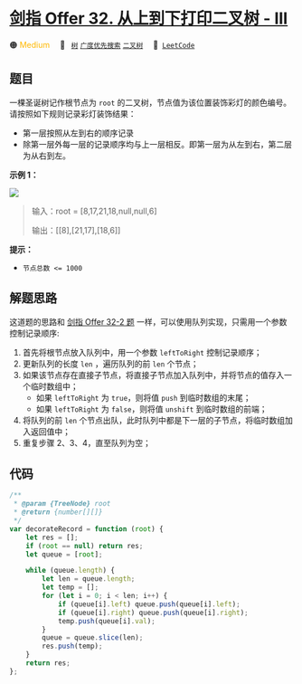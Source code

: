 # [剑指 Offer 32. 从上到下打印二叉树 - III](https://leetcode.cn/problems/cong-shang-dao-xia-da-yin-er-cha-shu-iii-lcof/)

🟠 <font color=#ffb800>Medium</font>&emsp; 🔖&ensp; [`树`](/leetcode/outline/tag/tree.md) [`广度优先搜索`](/leetcode/outline/tag/breadth-first-search.md) [`二叉树`](/leetcode/outline/tag/binary-tree.md)&emsp; 🔗&ensp;[`LeetCode`](https://leetcode.cn/problems/cong-shang-dao-xia-da-yin-er-cha-shu-iii-lcof/)

## 题目

一棵圣诞树记作根节点为 `root` 的二叉树，节点值为该位置装饰彩灯的颜色编号。请按照如下规则记录彩灯装饰结果：

- 第一层按照从左到右的顺序记录
- 除第一层外每一层的记录顺序均与上一层相反。即第一层为从左到右，第二层为从右到左。

**示例 1：**

![](https://pic.leetcode.cn/1694758674-XYrUiV-%E5%89%91%E6%8C%87%20Offer%2032%20-%20I_%E7%A4%BA%E4%BE%8B1.png)

> 输入：root = [8,17,21,18,null,null,6]
>
> 输出：[[8],[21,17],[18,6]]

**提示：**

- `节点总数 <= 1000`

## 解题思路

这道题的思路和 [剑指 Offer 32-2 题](./jz_offer_32_2.md) 一样，可以使用队列实现，只需用一个参数控制记录顺序:

1. 首先将根节点放入队列中，用一个参数 `leftToRight` 控制记录顺序；
2. 更新队列的长度 `len` ，遍历队列的前 `len` 个节点；
3. 如果该节点存在直接子节点，将直接子节点加入队列中，并将节点的值存入一个临时数组中；
   - 如果 `leftToRight` 为 `true`，则将值 `push` 到临时数组的末尾；
   - 如果 `leftToRight` 为 `false`，则将值 `unshift` 到临时数组的前端；
4. 将队列的前 `len` 个节点出队，此时队列中都是下一层的子节点，将临时数组加入返回值中；
5. 重复步骤 2、3、4，直至队列为空；

## 代码

```javascript
/**
 * @param {TreeNode} root
 * @return {number[][]}
 */
var decorateRecord = function (root) {
	let res = [];
	if (root == null) return res;
	let queue = [root];

	while (queue.length) {
		let len = queue.length;
		let temp = [];
		for (let i = 0; i < len; i++) {
			if (queue[i].left) queue.push(queue[i].left);
			if (queue[i].right) queue.push(queue[i].right);
			temp.push(queue[i].val);
		}
		queue = queue.slice(len);
		res.push(temp);
	}
	return res;
};
```
